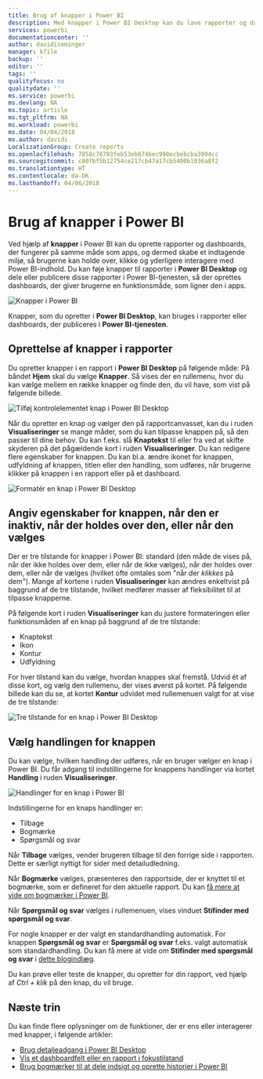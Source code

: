 ```yaml
---
title: Brug af knapper i Power BI
description: Med knapper i Power BI Desktop kan du lave rapporter og dashboards, der fungerer som apps, og sørge for, at brugerne bliver mere involveret
services: powerbi
documentationcenter: ''
author: davidiseminger
manager: kfile
backup: ''
editor: ''
tags: ''
qualityfocus: no
qualitydate: ''
ms.service: powerbi
ms.devlang: NA
ms.topic: article
ms.tgt_pltfrm: NA
ms.workload: powerbi
ms.date: 04/04/2018
ms.author: davidi
LocalizationGroup: Create reports
ms.openlocfilehash: 7858c76703feb53ebb74bec998ecbebcba3994cc
ms.sourcegitcommit: c80fbf5b12754ce217cb47a17cb5400b1036a8f2
ms.translationtype: HT
ms.contentlocale: da-DK
ms.lasthandoff: 04/06/2018
---
```

# <a name="using-buttons-in-power-bi"></a>Brug af knapper i Power BI
Ved hjælp af **knapper** i Power BI kan du oprette rapporter og dashboards, der fungerer på samme måde som apps, og dermed skabe et indtagende miljø, så brugerne kan holde over, klikke og yderligere interagere med Power BI-indhold. Du kan føje knapper til rapporter i **Power BI Desktop** og dele eller publicere disse rapporter i Power BI-tjenesten, så der oprettes dashboards, der giver brugerne en funktionsmåde, som ligner den i apps.

![Knapper i Power BI](media/desktop-buttons/desktop-buttons_01.png)

Knapper, som du opretter i **Power BI Desktop**, kan bruges i rapporter eller dashboards, der publiceres i **Power BI-tjenesten**.

## <a name="creating-buttons-in-reports"></a>Oprettelse af knapper i rapporter
Du opretter knapper i en rapport i **Power BI Desktop** på følgende måde: På båndet **Hjem** skal du vælge **Knapper**. Så vises der en rullemenu, hvor du kan vælge mellem en række knapper og finde den, du vil have, som vist på følgende billede. 

![Tilføj kontrolelementet knap i Power BI Desktop](media/desktop-buttons/desktop-buttons_02.png)

Når du opretter en knap og vælger den på rapportcanvasset, kan du i ruden **Visualiseringer** se mange måder, som du kan tilpasse knappen på, så den passer til dine behov. Du kan f.eks. slå **Knaptekst** til eller fra ved at skifte skyderen på det pågældende kort i ruden **Visualiseringer**. Du kan redigere flere egenskaber for knappen. Du kan bl.a. ændre ikonet for knappen, udfyldning af knappen, titlen eller den handling, som udføres, når brugerne klikker på knappen i en rapport eller på et dashboard.

![Formatér en knap i Power BI Desktop](media/desktop-buttons/desktop-buttons_03.png)

## <a name="set-button-properties-when-idle-hovered-over-or-selected"></a>Angiv egenskaber for knappen, når den er inaktiv, når der holdes over den, eller når den vælges

Der er tre tilstande for knapper i Power BI: standard (den måde de vises på, når der ikke holdes over dem, eller når de ikke vælges), når der holdes over dem, eller når de vælges (hvilket ofte omtales som "når der *klikkes* på dem"). Mange af kortene i ruden **Visualiseringer** kan ændres enkeltvist på baggrund af de tre tilstande, hvilket medfører masser af fleksibilitet til at tilpasse knapperne.

På følgende kort i ruden **Visualiseringer** kan du justere formateringen eller funktionsmåden af en knap på baggrund af de tre tilstande:

* Knaptekst
* Ikon
* Kontur
* Udfyldning

For hver tilstand kan du vælge, hvordan knappes skal fremstå. Udvid ét af disse kort, og vælg den rullemenu, der vises øverst på kortet. På følgende billede kan du se, at kortet **Kontur** udvidet med rullemenuen valgt for at vise de tre tilstande:

![Tre tilstande for en knap i Power BI Desktop](media/desktop-buttons/desktop-buttons_04.png)


## <a name="select-the-action-for-a-button"></a>Vælg handlingen for knappen

Du kan vælge, hvilken handling der udføres, når en bruger vælger en knap i Power BI. Du får adgang til indstillingerne for knappens handlinger via kortet **Handling** i ruden **Visualiseringer**.

![Handlinger for en knap i Power BI](media/desktop-buttons/desktop-buttons_05.png)

Indstillingerne for en knaps handlinger er:

* Tilbage
* Bogmærke
* Spørgsmål og svar

Når **Tilbage** vælges, vender brugeren tilbage til den forrige side i rapporten. Dette er særligt nyttigt for sider med detailudledning.

Når **Bogmærke** vælges, præsenteres den rapportside, der er knyttet til et bogmærke, som er defineret for den aktuelle rapport. Du kan [få mere at vide om bogmærker i Power BI](desktop-bookmarks.md). 

Når **Spørgsmål og svar** vælges i rullemenuen, vises vinduet **Stifinder med spørgsmål og svar**. 

For nogle knapper er der valgt en standardhandling automatisk. For knappen **Spørgsmål og svar** er **Spørgsmål og svar** f.eks. valgt automatisk som standardhandling. Du kan få mere at vide om **Stifinder med spørgsmål og svar** i [dette blogindlæg](https://powerbi.microsoft.com/blog/power-bi-desktop-april-2018-feature-summary/#Q&AExplorer).

Du kan prøve eller teste de knapper, du opretter for din rapport, ved hjælp af *Ctrl + klik* på den knap, du vil bruge. 

## <a name="next-steps"></a>Næste trin
Du kan finde flere oplysninger om de funktioner, der er ens eller interagerer med knapper, i følgende artikler:

* [Brug detaljeadgang i Power BI Desktop](desktop-drillthrough.md)
* [Vis et dashboardfelt eller en rapport i fokustilstand](service-focus-mode.md)
* [Brug bogmærker til at dele indsigt og oprette historier i Power BI](desktop-bookmarks.md)

